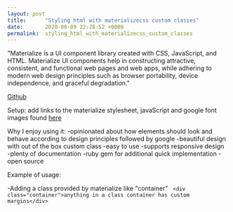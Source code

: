 ```yaml
---
layout: post
title:      "Styling html with materializecss custom classes"
date:       2020-06-09 22:28:52 +0000
permalink:  styling_html_with_materializecss_custom_classes
---
```



"Materialize is a UI component library created with CSS, JavaScript, and HTML. Materialize UI components help in constructing attractive, consistent, and functional web pages and web apps, while adhering to modern web design principles such as browser portability, device independence, and graceful degradation."

[Github](https://github.com/3Mustard/materializecssTutorial)

Setup: add links to the materialize stylesheet, javaScript and google font images found [here](https://materializecss.com/getting-started.html)

Why I enjoy using it:
-opinionated about how elements should look and behave according to design principles followed by google
-beautiful design with out of the box custom class
-easy to use
-supports responsive design 
-plenty of documentation 
-ruby gem for additional quick implementation 
-open source

Example of usage:

-Adding a class provided by materialize like "container"
``` <div class="container">anything in a class container has custom margins</div>``` 
